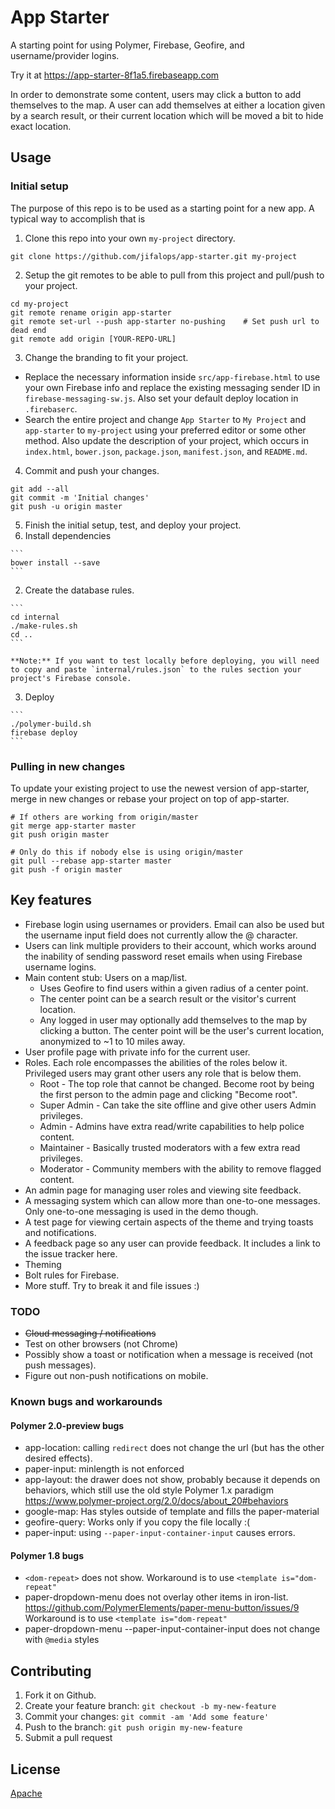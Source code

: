 # App Starter
A starting point for using Polymer, Firebase, Geofire, and username/provider logins.


Try it at https://app-starter-8f1a5.firebaseapp.com

In order to demonstrate some content, users may click a button to add themselves
to the map. A user can add themselves at either a location given by a search result,
or their current location which will be moved a bit to hide exact location.

## Usage

### Initial setup
The purpose of this repo is to be used as a starting point for a new app.
A typical way to accomplish that is

1. Clone this repo into your own `my-project` directory.

  ```
  git clone https://github.com/jifalops/app-starter.git my-project
  ```

2. Setup the git remotes to be able to pull from this project and pull/push to your project.

  ```
  cd my-project
  git remote rename origin app-starter
  git remote set-url --push app-starter no-pushing    # Set push url to dead end
  git remote add origin [YOUR-REPO-URL]
  ```

3. Change the branding to fit your project.
  * Replace the necessary information inside `src/app-firebase.html` to use your own Firebase info and replace the existing messaging sender ID in `firebase-messaging-sw.js`. Also set your default deploy location in `.firebaserc`.
  * Search the entire project and change `App Starter` to `My Project` and `app-starter` to `my-project` using your preferred editor or some other method. Also update the description of your project, which occurs in `index.html`, `bower.json`, `package.json`, `manifest.json`, and `README.md`.

4. Commit and push your changes.

  ```
  git add --all
  git commit -m 'Initial changes'
  git push -u origin master
  ```

5. Finish the initial setup, test, and deploy your project.
  1. Install dependencies

    ```
    bower install --save
    ```

  2. Create the database rules.

    ```
    cd internal
    ./make-rules.sh
    cd ..
    ```

    **Note:** If you want to test locally before deploying, you will need to copy and paste `internal/rules.json` to the rules section your project's Firebase console.

  3. Deploy

    ```
    ./polymer-build.sh
    firebase deploy
    ```  

### Pulling in new changes
To update your existing project to use the newest version of app-starter,
merge in new changes or rebase your project on top of app-starter.

```
# If others are working from origin/master
git merge app-starter master
git push origin master
```

```
# Only do this if nobody else is using origin/master
git pull --rebase app-starter master
git push -f origin master
```

## Key features
* Firebase login using usernames or providers. Email can also be used but the username
input field does not currently allow the @ character.
* Users can link multiple providers to their account, which works around the inability
of sending password reset emails when using Firebase username logins.
* Main content stub: Users on a map/list.
  * Uses Geofire to find users within a given radius of a center point.
  * The center point can be a search result or the visitor's current location.
  * Any logged in user may optionally add themselves to the map by clicking a button.
  The center point will be the user's current location, anonymized to
  ~1 to 10 miles away.  
* User profile page with private info for the current user.
* Roles. Each role encompasses the abilities of the roles below it. Privileged users
may grant other users any role that is below them.
  * Root - The top role that cannot be changed. Become root by being the first person
  to the admin page and clicking "Become root".
  * Super Admin - Can take the site offline and give other users Admin privileges.
  * Admin - Admins have extra read/write capabilities to help police content.
  * Maintainer - Basically trusted moderators with a few extra read privileges.
  * Moderator - Community members with the ability to remove flagged content.
* An admin page for managing user roles and viewing site feedback.
* A messaging system which can allow more than one-to-one messages. Only one-to-one
messaging is used in the demo though.
* A test page for viewing certain aspects of the theme and trying toasts and notifications.
* A feedback page so any user can provide feedback. It includes a link to the issue
tracker here.
* Theming
* Bolt rules for Firebase.
* More stuff. Try to break it and file issues :)

### TODO
* ~~Cloud messaging / notifications~~
* Test on other browsers (not Chrome)
* Possibly show a toast or notification when a message is received (not push messages).
* Figure out non-push notifications on mobile.

### Known bugs and workarounds

#### Polymer 2.0-preview bugs
* app-location: calling `redirect` does not change the url (but has the other desired effects).
* paper-input: minlength is not enforced
* app-layout: the drawer does not show, probably because it depends on behaviors,
  which still use the old style Polymer 1.x paradigm
  https://www.polymer-project.org/2.0/docs/about_20#behaviors
* google-map: Has styles outside of template and fills the paper-material
* geofire-query: Works only if you copy the file locally  :(
* paper-input: using `--paper-input-container-input` causes errors.

#### Polymer 1.8 bugs
* `<dom-repeat>` does not show. Workaround is to use `<template is="dom-repeat"`
* paper-dropdown-menu does not overlay other items in iron-list.
  https://github.com/PolymerElements/paper-menu-button/issues/9
  Workaround is to use `<template is="dom-repeat"`
* paper-dropdown-menu --paper-input-container-input does not change with `@media` styles

## Contributing

1. Fork it on Github.
2. Create your feature branch: `git checkout -b my-new-feature`
3. Commit your changes: `git commit -am 'Add some feature'`
4. Push to the branch: `git push origin my-new-feature`
5. Submit a pull request

## License

[Apache](https://opensource.org/licenses/Apache)
